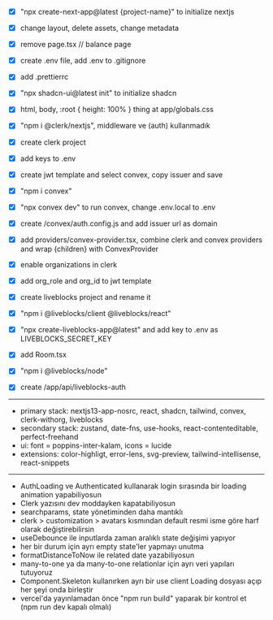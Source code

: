 - [x] "npx create-next-app@latest {project-name}" to initialize nextjs
- [x] change layout, delete assets, change metadata
- [x] remove page.tsx // balance page
- [x] create .env file, add .env to .gitignore
- [x] add .prettierrc

- [x] "npx shadcn-ui@latest init" to initialize shadcn
- [x] html, body, :root { height: 100% } thing at app/globals.css

- [x] "npm i @clerk/nextjs", middleware ve (auth) kullanmadık
- [x] create clerk project
- [x] add keys to .env
- [x] create jwt template and select convex, copy issuer and save

- [x] "npm i convex"
- [x] "npx convex dev" to run convex, change .env.local to .env
- [x] create /convex/auth.config.js and add issuer url as domain
- [x] add providers/convex-provider.tsx, combine clerk and convex providers and wrap {children} with ConvexProvider

- [x] enable organizations in clerk
- [x] add org_role and org_id to jwt template

- [x] create liveblocks project and rename it
- [x] "npm i @liveblocks/client @liveblocks/react"
- [x] "npx create-liveblocks-app@latest" and add key to .env as LIVEBLOCKS_SECRET_KEY
- [x] add Room.tsx
- [x] "npm i @liveblocks/node"
- [x] create /app/api/liveblocks-auth

---

- primary stack: nextjs13-app-nosrc, react, shadcn, tailwind, convex, clerk-withorg, liveblocks
- secondary stack: zustand, date-fns, use-hooks, react-contenteditable, perfect-freehand
- ui: font = poppins-inter-kalam, icons = lucide
- extensions: color-highligt, error-lens, svg-preview, tailwind-intellisense, react-snippets

---

- AuthLoading ve Authenticated kullanarak login sırasında bir loading animation yapabiliyosun
- Clerk yazısını dev moddayken kapatabiliyosun
- searchparams, state yönetiminden daha mantıklı
- clerk > customization > avatars kısmından default resmi isme göre harf olarak değiştirebilirsin
- useDebounce ile inputlarda zaman aralıklı state değişimi yapıyor
- her bir durum için ayrı empty state'ler yapmayı unutma
- formatDistanceToNow ile related date yazabiliyosun
- many-to-one ya da many-to-one relationlar için ayrı veri yapıları tutuyoruz
- Component.Skeleton kullanırken ayrı bir use client Loading dosyası açıp her şeyi onda birleştir
- vercel'da yayınlamadan önce "npm run build" yaparak bir kontrol et (npm run dev kapalı olmalı)
